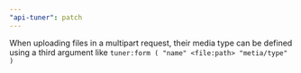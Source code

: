```yaml
---
"api-tuner": patch
---
```


When uploading files in a multipart request, their media type can be defined using a third argument like `tuner:form ( "name" <file:path> "metia/type" )`
